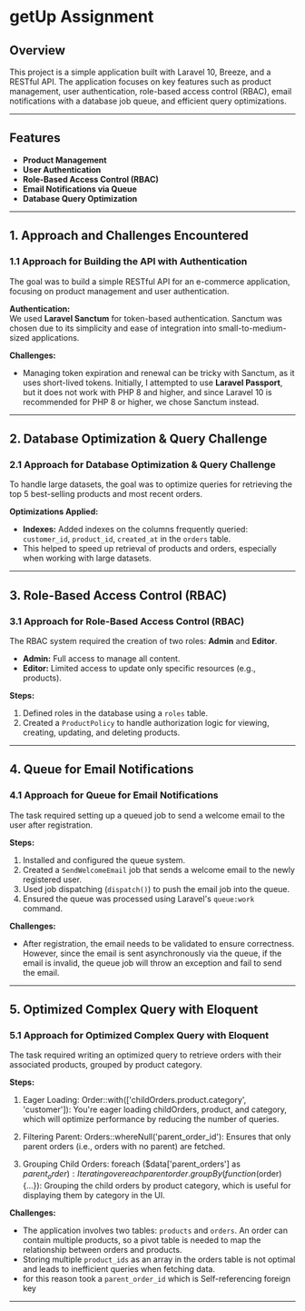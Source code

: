 # getUp Assignment

## Overview

This project is a simple application built with Laravel 10, Breeze, and a RESTful API. The application focuses on key features such as product management, user authentication, role-based access control (RBAC), email notifications with a database job queue, and efficient query optimizations.

---

## Features

- **Product Management**
- **User Authentication**
- **Role-Based Access Control (RBAC)**
- **Email Notifications via Queue**
- **Database Query Optimization**

---

## 1. Approach and Challenges Encountered

### 1.1 Approach for Building the API with Authentication

The goal was to build a simple RESTful API for an e-commerce application, focusing on product management and user authentication.

**Authentication:**  
We used **Laravel Sanctum** for token-based authentication. Sanctum was chosen due to its simplicity and ease of integration into small-to-medium-sized applications.

**Challenges:**
- Managing token expiration and renewal can be tricky with Sanctum, as it uses short-lived tokens. Initially, I attempted to use **Laravel Passport**, but it does not work with PHP 8 and higher, and since Laravel 10 is recommended for PHP 8 or higher, we chose Sanctum instead.

---

## 2. Database Optimization & Query Challenge

### 2.1 Approach for Database Optimization & Query Challenge

To handle large datasets, the goal was to optimize queries for retrieving the top 5 best-selling products and most recent orders.

**Optimizations Applied:**
- **Indexes:** Added indexes on the columns frequently queried: `customer_id`, `product_id`, `created_at` in the `orders` table.
- This helped to speed up retrieval of products and orders, especially when working with large datasets.

---

## 3. Role-Based Access Control (RBAC)

### 3.1 Approach for Role-Based Access Control (RBAC)

The RBAC system required the creation of two roles: **Admin** and **Editor**.

- **Admin:** Full access to manage all content.
- **Editor:** Limited access to update only specific resources (e.g., products).

**Steps:**
1. Defined roles in the database using a `roles` table.
2. Created a `ProductPolicy` to handle authorization logic for viewing, creating, updating, and deleting products.

---

## 4. Queue for Email Notifications

### 4.1 Approach for Queue for Email Notifications

The task required setting up a queued job to send a welcome email to the user after registration.

**Steps:**
1. Installed and configured the queue system.
2. Created a `SendWelcomeEmail` job that sends a welcome email to the newly registered user.
3. Used job dispatching (`dispatch()`) to push the email job into the queue.
4. Ensured the queue was processed using Laravel's `queue:work` command.

**Challenges:**
- After registration, the email needs to be validated to ensure correctness. However, since the email is sent asynchronously via the queue, if the email is invalid, the queue job will throw an exception and fail to send the email.

---

## 5. Optimized Complex Query with Eloquent

### 5.1 Approach for Optimized Complex Query with Eloquent

The task required writing an optimized query to retrieve orders with their associated products, grouped by product category.

**Steps:**
1. Eager Loading: 
     Order::with(['childOrders.product.category', 'customer']): You're eager loading childOrders, product, and category, which will optimize performance by reducing the number of queries.

2. Filtering Parent: 
Orders::whereNull('parent_order_id'): Ensures that only parent orders (i.e., orders with no parent) are fetched.

3. Grouping Child Orders:
foreach ($data['parent_orders'] as $parent_order): Iterating over each parent order.
groupBy(function ($order) {...}): Grouping the child orders by product category, which is useful for displaying them by category in the UI.

**Challenges:**
- The application involves two tables: `products` and `orders`. An order can contain multiple products, so a pivot table is needed to map the relationship between orders and products.
- Storing multiple `product_ids` as an array in the orders table is not optimal and leads to inefficient queries when fetching data.
- for this reason took a `parent_order_id` which is Self-referencing foreign key

---
